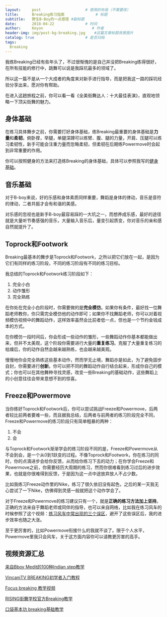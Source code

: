 ```yaml
---
layout:     post                    # 使用的布局（不需要改）
title:      Breaking练习指南              # 标题 
subtitle:   野生B-Boy的一点感悟 #副标题
date:       2018-04-22              # 时间
author:     Keyon                      # 作者
header-img: img/post-bg-breaking.jpg    #这篇文章标题背景图片
catalog: true                       # 是否归档
tags:
  Breaking
---
```


我练Breaking已经有些年头了，不过很惭愧的是自己并没把Breaking练得很好，在所有技能的修行中，跳舞可以说是我踩坑最多的领域了。

所以这一篇不是从一个大成者的角度来对新手进行指导，而是把我这一路的踩坑经验分享出来，愿对你有帮助。

在进入这趟旅程之前，你可以看一看《全美街舞达人：十大最佳表演》，直观地领略一下顶尖街舞的魅力。

## 身体基础
在练习具体舞步之前，你需要打好身体基础，练Breaking最重要的身体基础是**力量**和**柔韧**。俯卧撑，举腿，单腿深蹲可以练臂、腹、腿的力量，开肩、压腿可以练习柔韧性，新手可能会注重力量而忽略柔韧，但柔韧在后期练Powermove时会起到非常重要的作用。

你可以按照健身的方法来打造练Breaking的身体基础，具体可以参照我写的[健身基础](https://keanchen.github.io/2018/02/19/bodybuilding-2018/)。

## 音乐基础
对于B-boy来说，好的乐感和身体素质同样重要，舞蹈是身体的律动，音乐是音符的律动，二者共振才会有和谐的美感。

对乐感的忽视也是新手B-boy最容易踩的一大坑之一，而想养成乐感，最好的途径就是大量听节奏感强的音乐，大量输入音乐后，量变引起质变，你对音乐的亲和感自然就提升了。

## Toprock和Footwork
Breaking最基本的舞步是Toprock和Footwork，之所以把它们放在一起，是因为它们有同样的练习阶段，不同的练习阶段有不同的练习目标。

我总结的Toprock和Footwork练习阶段如下：

1. 完全小白
2. 动作雏形
3. 完全熟练

在你处在完全小白阶段时，你需要做的是**完全模仿**。如果你有条件，最好找一位舞蹈老师教你，你只需完全模仿他的动作即可；如果你不找舞蹈老师，你可以对着视频模仿视频中的舞蹈动作，这样效率虽然会比前者低一点，但也是一个节约金钱成本的方式。

在你模仿一段时间后，你会形成一些动作的雏形，一些舞蹈动作你基本都能做出来，但并不太美观，这个阶段你需要进行大量的**重复练习**。克服了大量重复练习的枯燥后，你的动作自然会越来越熟练，也会越来越美观。

慢慢地你会完全熟练这些基本动作，然而学无止境，舞蹈亦是如此，为了避免固步自封，你需要进行**创新**。你可以把不同的舞蹈动作自行结合起来，形成你自己的模式；你也可以在其他舞种寻找灵感，改变一些Breaking的基础动作，这些舞蹈上的小创意往往会带来意想不到的惊喜。

## Freeze和Powermove
当你练好Toprock和Footwork后，你可以尝试挑战Freeze和Powermove，后两者较比前两者要难一些，而且据我总结，后两者与前两者的练习阶段完全不同，Freeze和Powermove的练习阶段只有简单粗暴的两种：

1. 不会
2. 会

与Toprock和Footwork渐渐学会的练习阶段不同的是，Freeze和Powermove从不会到会，是一个从0到1跃变的过程。不像Toprock和Footwork，你在练习的同时，你的点滴进步会给你反馈，从而给你练习下去的动力；在你学会Freeze和Powermove之前，你需要经历大周期的练习，然而你很难看到练习过后的进步效果，也就是你很难得到反馈，于是因为这一点中途放弃放人不占少数。

比如我练习Freeze动作里的Nike，练习了很久依旧没有起色，之后的某一天我无心尝试了一下Nike，仿佛得到灵感一般就把这个动作学会了。

对于Freeze和Powermove的练习建议只有一个，就是**正确的练习方法加上坚持**。正确的方法来自于舞蹈老师或同伴的指导，也可以来自网络，比如我在练习风车的时候参照了这个视频：[练习风车中常出现的三个误区](https://www.bilibili.com/video/av13326190)，避开了这些误区后，我的进步效率也随之大涨。

至于更厉害的，比如Powermove衔接什么的我就不谈了。限于个人水平，Powermove里我只会风车，关于这方面内容你可以请教更厉害的高手。

## 视频资源汇总
[来自Bboy Medit的100种Indian step教学](https://www.bilibili.com/video/av8952921)

[VincaniTV BREAKING初学者入门教程](https://www.bilibili.com/video/av5204968)

[Focus breaking 教学视频](https://www.bilibili.com/video/av4681437)

[RISING街舞学校官方Breaking教学](https://www.bilibili.com/video/av3234273)

[口袋基本功 breaking基础教学](https://www.bilibili.com/video/av14660512)
